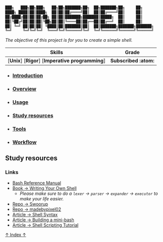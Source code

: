 ```Bash
███╗   ███╗██╗███╗   ██╗██╗███████╗██╗  ██╗███████╗██╗     ██╗     
████╗ ████║██║████╗  ██║██║██╔════╝██║  ██║██╔════╝██║     ██║     
██╔████╔██║██║██╔██╗ ██║██║███████╗███████║█████╗  ██║     ██║     
██║╚██╔╝██║██║██║╚██╗██║██║╚════██║██╔══██║██╔══╝  ██║     ██║     
██║ ╚═╝ ██║██║██║ ╚████║██║███████║██║  ██║███████╗███████╗███████╗
╚═╝     ╚═╝╚═╝╚═╝  ╚═══╝╚═╝╚══════╝╚═╝  ╚═╝╚══════╝╚══════╝╚══════╝
```
*The objective of this project is for you to create a simple shell.*

 Skills | Grade |
:------:|:-----:|
[**Unix**] [**Rigor**] [**Imperative programming**] | **Subscribed :atom:**
<!-- **:white_check_mark: 100%** -->

* ### [Introduction]()
* ### [Overview]()
* ### [Usage]()
* ### [Study resources](#Study-resources-1)
* ### [Tools]()
* ### [Workflow]()


## Study resources
### Links
- [Bash Reference Manual](https://www.gnu.org/software/bash/manual/bash.html)
- [Book -> Writing Your Own Shell](https://www.cs.purdue.edu/homes/grr/SystemsProgrammingBook/Book/Chapter5-WritingYourOwnShell.pdf)
  - *Please make sure to do a `lexer` -> `parser` -> `expander` -> `executor` to make your life easier.*
- [Repo -> Swoorup](https://github.com/Swoorup/mysh)
- [Repo -> madebypixel02](https://github.com/madebypixel02/minishell)
- [Article -> Shell Syntax](https://pubs.opengroup.org/onlinepubs/009695399/utilities/xcu_chap02.html)
- [Article -> Building a mini-bash](https://m4nnb3ll.medium.com/minishell-building-a-mini-bash-a-42-project-b55a10598218)
- [Article -> Shell Scripting Tutorial](https://www.shellscript.sh/)


[↑ Index ↑](#top)

 <!-- ## Workflow
<details>
  <summary>Click to expand </summary> -->